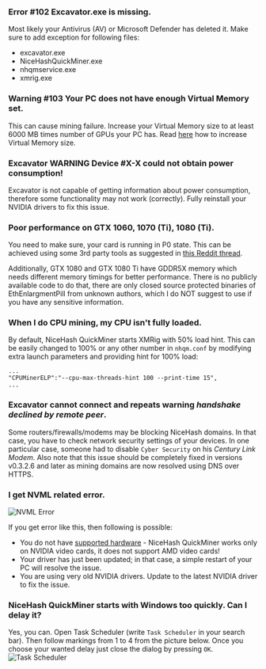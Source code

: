### Error #102 Excavator.exe is missing.
Most likely your Antivirus (AV) or Microsoft Defender has deleted it. Make sure to add exception for following files:
* excavator.exe
* NiceHashQuickMiner.exe
* nhqmservice.exe
* xmrig.exe

### Warning #103 Your PC does not have enough Virtual Memory set. 
This can cause mining failure. Increase your Virtual Memory size to at least 6000 MB times number of GPUs your PC has. Read [here](https://www.nicehash.com/blog/post/how-to-increase-virtual-memory-on-windows) how to increase Virtual Memory size.

### Excavator WARNING Device #X-X could not obtain power consumption!
Excavator is not capable of getting information about power consumption, therefore some functionality may not work (correctly). Fully reinstall your NVIDIA drivers to fix this issue.

### Poor performance on GTX 1060, 1070 (Ti), 1080 (Ti).
You need to make sure, your card is running in P0 state. This can be achieved using some 3rd party tools as suggested in [this Reddit thread](https://www.reddit.com/r/RenderToken/comments/9w2rd9/how_to_use_maximum_p0_power_state_with_nvidia/).

Additionally, GTX 1080 and GTX 1080 Ti have GDDR5X memory which needs different memory timings for better performance. There is no publicly available code to do that, there are only closed source protected binaries of EthEnlargmentPill from unknown authors, which I do NOT suggest to use if you have any sensitive information.

### When I do CPU mining, my CPU isn't fully loaded.
By default, NiceHash QuickMiner starts XMRig with 50% load hint. This can be easily changed to 100% or any other number in `nhqm.conf` by modifying extra launch parameters and providing hint for 100% load:
```
...
"CPUMinerELP":"--cpu-max-threads-hint 100 --print-time 15",
...
```

### Excavator cannot connect and repeats warning _handshake declined by remote peer_.

Some routers/firewalls/modems may be blocking NiceHash domains. In that case, you have to check network security settings of your devices. In one particular case, someone had to disable `Cyber Security` on his _Century Link Modem_. Also note that this issue should be completely fixed in versions v0.3.2.6 and later as mining domains are now resolved using DNS over HTTPS.

### I get NVML related error.
![NVML Error](https://github.com/nicehash/NiceHashQuickMiner/blob/main/images/nvml_error.png?raw=true)

If you get error like this, then following is possible:
- You do not have [supported hardware](https://github.com/nicehash/NiceHashQuickMiner/wiki/Supported-hardware) - NiceHash QuickMiner works only on NVIDIA video cards, it does not support AMD video cards!
- Your driver has just been updated; in that case, a simple restart of your PC will resolve the issue.
- You are using very old NVIDIA drivers. Update to the latest NVIDIA driver to fix the issue.

### NiceHash QuickMiner starts with Windows too quickly. Can I delay it?
Yes, you can. Open Task Scheduler (write `Task Scheduler` in your search bar). Then follow markings from 1 to 4 from the picture below. Once you choose your wanted delay just close the dialog by pressing `OK`.
![Task Scheduler](https://github.com/nicehash/NiceHashQuickMiner/blob/main/images/ts_delay.png?raw=true)